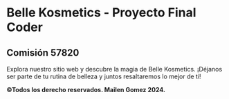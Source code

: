 # Belle Kosmetics - Proyecto Final Coder
## Comisión 57820
Explora nuestro sitio web y descubre la magia de Belle Kosmetics. ¡Déjanos ser parte de tu rutina de belleza y juntos resaltaremos lo mejor de ti!

**©Todos los derecho reservados. Mailen Gomez 2024.**